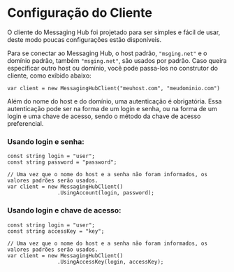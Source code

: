 # Configuração do Cliente

O cliente do Messaging Hub foi projetado para ser simples e fácil de usar, deste modo poucas configurações estão disponíveis.

Para se conectar ao Messaging Hub, o host padrão, `"msging.net"` e o domínio padrão, também `"msging.net"`, são usados por padrão. Caso queira especificar outro host ou domínio, você pode passa-los no construtor do cliente, como exibido abaixo:  

```
var client = new MessagingHubClient("meuhost.com", "meudominio.com")
```

Além do nome do host e do domínio, uma autenticação é obrigatória. Essa autenticação pode ser na forma de um login e senha, ou na forma de um login e uma chave de acesso, sendo o método da chave de acesso preferencial.

### Usando login e senha:

```
const string login = "user";
const string password = "password";

// Uma vez que o nome do host e a senha não foram informados, os valores padrões serão usados.
var client = new MessagingHubClient()
                .UsingAccount(login, password);
```

### Usando login e chave de acesso:

```
const string login = "user";
const string accessKey = "key";

// Uma vez que o nome do host e a senha não foram informados, os valores padrões serão usados.
var client = new MessagingHubClient()
                .UsingAccessKey(login, accessKey);
```